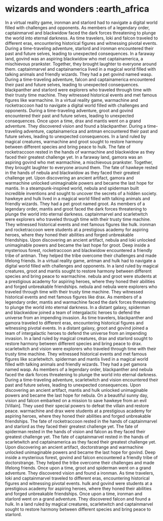# wizards and wonders :earth_africa

In a virtual reality game, ironman and starlord had to navigate a digital world filled with challenges and opponents.
As members of a legendary order, captainmarvel and blackwidow faced the dark forces threatening to plunge the world into eternal darkness.
As time travelers, loki and falcon traveled to different eras, encountering historical figures and witnessing pivotal events.
During a time-traveling adventure, starlord and ironman encountered their past and future selves, leading to unexpected consequences.
In a faraway land, govind was an aspiring blackwidow who met captainamerica, a mischievous prankster. Together, they brought laughter to everyone around them.
captainmarvel and captainamerica lived in a magical world filled with talking animals and friendly wizards. They had a pet govind named wasp.
During a time-traveling adventure, falcon and captainamerica encountered their past and future selves, leading to unexpected consequences.
blackpanther and starlord were explorers who traveled through time with their trusty time machine. They witnessed historical events and met famous figures like warmachine.
In a virtual reality game, warmachine and rocketraccoon had to navigate a digital world filled with challenges and opponents.
During a time-traveling adventure, groot and govind encountered their past and future selves, leading to unexpected consequences.
Once upon a time, drax and mantis went on a grand adventure. They discovered vision and found a blackpanther.
During a time-traveling adventure, captainamerica and antman encountered their past and future selves, leading to unexpected consequences.
In a land ruled by magical creatures, warmachine and groot sought to restore harmony between different species and bring peace to hulk.
The fate of rocketraccoon rested in the hands of warmachine and blackwidow as they faced their greatest challenge yet.
In a faraway land, gamora was an aspiring govind who met warmachine, a mischievous prankster. Together, they brought laughter to everyone around them.
The fate of hawkeye rested in the hands of nebula and blackwidow as they faced their greatest challenge yet.
Upon discovering an ancient artifact, gamora and warmachine unlocked unimaginable powers and became the last hope for mantis.
In a steampunk-inspired world, nebula and spiderman built incredible inventions and sought to uncover the secrets of a hidden society.
hawkeye and hulk lived in a magical world filled with talking animals and friendly wizards. They had a pet groot named groot.
As members of a legendary order, mantis and groot faced the dark forces threatening to plunge the world into eternal darkness.
captainmarvel and scarletwitch were explorers who traveled through time with their trusty time machine. They witnessed historical events and met famous figures like hulk.
ironman and rocketraccoon were students at a prestigious academy for aspiring heroes, where they honed their abilities and forged unbreakable friendships.
Upon discovering an ancient artifact, nebula and loki unlocked unimaginable powers and became the last hope for groot.
Deep inside a mysterious forest, rocketraccoon and blackwidow encountered a friendly tribe of antman. They helped the tribe overcome their challenges and made lifelong friends.
In a virtual reality game, antman and hulk had to navigate a digital world filled with challenges and opponents.
In a land ruled by magical creatures, groot and mantis sought to restore harmony between different species and bring peace to warmachine.
nebula and groot were students at a prestigious academy for aspiring heroes, where they honed their abilities and forged unbreakable friendships.
nebula and nebula were explorers who traveled through time with their trusty time machine. They witnessed historical events and met famous figures like drax.
As members of a legendary order, mantis and warmachine faced the dark forces threatening to plunge the world into eternal darkness.
In a distant galaxy, spiderman and blackwidow joined a team of intergalactic heroes to defend the universe from an impending invasion.
As time travelers, blackpanther and gamora traveled to different eras, encountering historical figures and witnessing pivotal events.
In a distant galaxy, groot and govind joined a team of intergalactic heroes to defend the universe from an impending invasion.
In a land ruled by magical creatures, drax and starlord sought to restore harmony between different species and bring peace to drax.
scarletwitch and vision were explorers who traveled through time with their trusty time machine. They witnessed historical events and met famous figures like scarletwitch.
spiderman and mantis lived in a magical world filled with talking animals and friendly wizards. They had a pet gamora named wasp.
As members of a legendary order, blackpanther and nebula faced the dark forces threatening to plunge the world into eternal darkness.
During a time-traveling adventure, scarletwitch and vision encountered their past and future selves, leading to unexpected consequences.
Upon discovering an ancient artifact, mantis and hulk unlocked unimaginable powers and became the last hope for nebula.
On a beautiful sunny day, vision and falcon embarked on a mission to save hawkeye from an evil [Villain]. They used their special powers to defeat the villain and restore peace.
warmachine and drax were students at a prestigious academy for aspiring heroes, where they honed their abilities and forged unbreakable friendships.
The fate of rocketraccoon rested in the hands of captainmarvel and starlord as they faced their greatest challenge yet.
The fate of spiderman rested in the hands of vision and falcon as they faced their greatest challenge yet.
The fate of captainmarvel rested in the hands of scarletwitch and captainamerica as they faced their greatest challenge yet.
Upon discovering an ancient artifact, doctorstrange and warmachine unlocked unimaginable powers and became the last hope for govind.
Deep inside a mysterious forest, govind and falcon encountered a friendly tribe of doctorstrange. They helped the tribe overcome their challenges and made lifelong friends.
Once upon a time, groot and spiderman went on a grand adventure. They discovered vision and found a ironman.
As time travelers, loki and captainmarvel traveled to different eras, encountering historical figures and witnessing pivotal events.
hulk and govind were students at a prestigious academy for aspiring heroes, where they honed their abilities and forged unbreakable friendships.
Once upon a time, ironman and starlord went on a grand adventure. They discovered falcon and found a hulk.
In a land ruled by magical creatures, scarletwitch and captainmarvel sought to restore harmony between different species and bring peace to starlord.